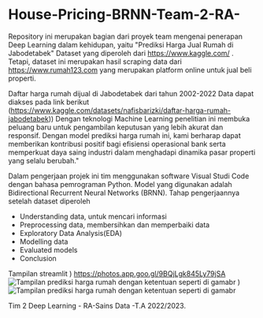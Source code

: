 # House-Pricing-BRNN-Team-2-RA-

Repository ini merupakan bagian dari proyek team mengenai penerapan Deep Learning dalam kehidupan, yaitu "Prediksi Harga Jual Rumah di Jabodetabek"
Dataset  yang diperoleh dari https://www.kaggle.com/ . Tetapi, dataset ini merupakan hasil scraping data dari https://www.rumah123.com yang merupakan platform online untuk jual beli properti.

Daftar harga rumah dijual di Jabodetabek dari tahun 2002-2022
Data dapat diakses pada link berikut (https://www.kaggle.com/datasets/nafisbarizki/daftar-harga-rumah-jabodetabek))
Dengan teknologi Machine Learning  penelitian ini membuka peluang baru untuk pengambilan keputusan yang lebih akurat dan responsif. Dengan model prediksi harga rumah ini, kami berharap dapat memberikan kontribusi positif bagi efisiensi operasional bank serta memperkuat daya saing industri dalam menghadapi dinamika pasar properti yang selalu berubah."

Dalam pengerjaan projek ini tim menggunakan software Visual Studi Code dengan bahasa pemrograman Python. Model yang digunakan adalah Bidirectional Recurrent Neural Networks (BRNN). 
Tahap pengerjaannya setelah dataset diperoleh
- Understanding data, untuk mencari informasi
- Preprocessing data, membersihkan dan memperbaiki data
- Exploratory Data Analysis(EDA)
- Modelling data
- Evaluated models
- Conclusion

Tampilan streamlit
)
https://photos.app.goo.gl/9BQjLgk845Ly79jSA
![Tampilan prediksi harga rumah dengan ketentuan seperti di gamabr](https://github.com/sains-data/Team-2-RA-House-Pricing-BRNN/blob/main/Screenshot%20(217).png)
)
![Tampilan prediksi harga rumah dengan ketentuan seperti di gamabr](https://github.com/sains-data/Team-2-RA-House-Pricing-BRNN/blob/main/Screenshot%20(218).png)

Tim 2 Deep Learning - RA-Sains Data -T.A 2022/2023.
